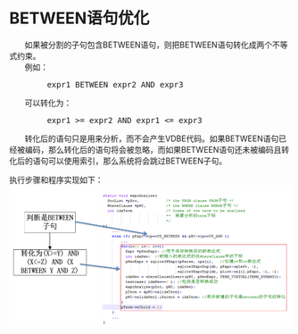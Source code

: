 # BETWEEN语句优化
&nbsp;&nbsp;&nbsp;&nbsp;&nbsp;&nbsp;&nbsp;如果被分割的子句包含BETWEEN语句，则把BETWEEN语句转化成两个不等式约束。<br>
&nbsp;&nbsp;&nbsp;&nbsp;&nbsp;&nbsp;&nbsp;例如：<br>
<pre>
        expr1 BETWEEN expr2 AND expr3
</pre>
&nbsp;&nbsp;&nbsp;&nbsp;&nbsp;&nbsp;&nbsp;可以转化为：<br>
<pre>
        expr1 >= expr2 AND expr1 <= expr3
</pre>
&nbsp;&nbsp;&nbsp;&nbsp;&nbsp;&nbsp;&nbsp;转化后的语句只是用来分析，而不会产生VDBE代码。如果BETWEEN语句已经被编码，那么转化后的语句将会被忽略，而如果BETWEEN语句还未被编码且转化后的语句可以使用索引，那么系统将会跳过BETWEEN子句。

执行步骤和程序实现如下：
<img src="between.png"/>
